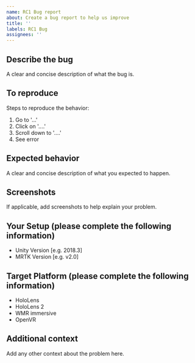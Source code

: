 ```yaml
---
name: RC1 Bug report
about: Create a bug report to help us improve
title: ''
labels: RC1 Bug
assignees: ''
---
```


## Describe the bug

A clear and concise description of what the bug is.

## To reproduce

Steps to reproduce the behavior:

1. Go to '...'
2. Click on '....'
3. Scroll down to '....'
4. See error

## Expected behavior

A clear and concise description of what you expected to happen.

## Screenshots

If applicable, add screenshots to help explain your problem.

## Your Setup (please complete the following information)

- Unity Version [e.g. 2018.3]
- MRTK Version [e.g. v2.0]

## Target Platform (please complete the following information)

- HoloLens
- HoloLens 2
- WMR immersive
- OpenVR

## Additional context

Add any other context about the problem here.
